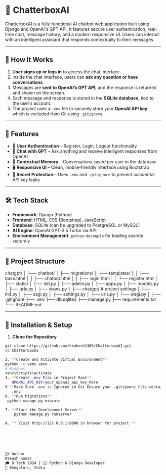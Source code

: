 # 🤖 ChatterboxAI

ChatterboxAI is a fully functional AI chatbot web application built using Django and OpenAI's GPT API. It features secure user authentication, real-time chat, message history, and a modern responsive UI. Users can interact with an intelligent assistant that responds contextually to their messages.

---
## 🚀 How It Works

1. **User signs up or logs in** to access the chat interface.
2. Inside the chat interface, users can **ask any question or have conversations**.
3. Messages are **sent to OpenAI’s GPT API**, and the response is returned and shown on the screen.
4. Each message and response is stored in the **SQLite database**, tied to the user’s account.
5. The project uses a `.env` file to securely store your **OpenAI API key**, which is excluded from Git using `.gitignore`.

---
## 🌟 Features

- 🔐 **User Authentication** – Register, Login, Logout functionality
- 💬 **Chat with GPT** – Ask anything and receive intelligent responses from OpenAI
- 🧠 **Contextual Memory** – Conversations saved per user in the database
- 🖥️ **Responsive UI** – Clean, mobile-friendly interface using Bootstrap
- 🔐 **Secret Protection** – Uses `.env` and `.gitignore` to prevent accidental API key leaks

---

## 🛠️ Tech Stack

- **Framework**: Django (Python)
- **Frontend**: HTML, CSS (Bootstrap), JavaScript
- **Database**: SQLite (can be upgraded to PostgreSQL or MySQL)
- **AI Engine**: OpenAI GPT-3.5 Turbo via API
- **Environment Management**: `python-decouple` for loading secrets securely

---

## 📁 Project Structure
chatgpt/ │ ├── chatbot/ │ ├── migrations/ │ ├── templates/ │ │ ├── base.html │ │ ├── chatbot.html │ │ ├── login.html │ │ └── register.html │ ├── static/ │ ├── init.py │ ├── admin.py │ ├── apps.py │ ├── models.py │ ├── urls.py │ ├── views.py │ ├── chatgpt/ # project settings │ ├── init.py │ ├── asgi.py │ ├── settings.py │ ├── urls.py │ └── wsgi.py │ ├── .gitignore ├── .env ├── db.sqlite3 ├── manage.py ├── requirements.txt └── README.md

---

## 🧪 Installation & Setup

1. **Clone the Repository**

```bash
git clone https://github.com/krakesh1309/ChatterboxAI.git
cd ChatterboxAI

2. **Create and Activate Virtual Environment**
python -m venv venv
# Windows
venv\Scripts\activate
3. **Create .env File in Project Root**
   OPENAI_API_KEY=your_openai_api_key_here
5 **Make Sure .env is Ignored in Git Ensure your .gitignore file contains:**
   .env
6. **Run Migrations**
 python manage.py migrate

7. **Start the Development Server**
    python manage.py runserver

8. ** Visit http://127.0.0.1:8000 in browser for project **






🙋‍♂️ Author
Rakesh Kumar
🎓 B.Tech 2024 | 🧑‍💻 Python & Django Developer
📍 Bengaluru, India

